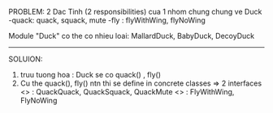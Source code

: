 PROBLEM:
2 Dac Tinh (2 responsibilities) cua 1 nhom chung chung ve Duck
 -quack: quack, squack, mute
 -fly  : flyWithWing, flyNoWing

Module "Duck" co the co nhieu loai: MallardDuck, BabyDuck, DecoyDuck

-------------------------
SOLUION:
1) truu tuong hoa : Duck se co quack() , fly()
2) Cu the quack(), fly() ntn thi se define in concrete classes => 2 interfaces
     <<QuackBehavior>> : QuackQuack, QuackSquack, QuackMute
     <<FlyBehavior>>   : FlyWithWing, FlyNoWing


